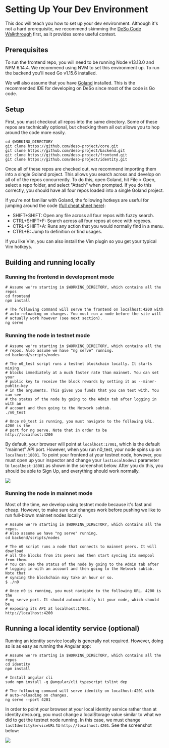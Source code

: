 # Setting Up Your Dev Environment

This doc will teach you how to set up your dev environment. Although it's not a hard prerequisite, we recommend skimming the [DeSo Code Walkthrough](walkthrough.md) first, as it provides some useful context.

## Prerequisites

To run the frontend repo, you will need to be running Node v13.13.0 and NPM 6.14.4. We recommend using NVM to set this environment up. To run the backend you'll need Go v1.15.6 installed.

We will also assume that you have [Goland](https://www.jetbrains.com/go/) installed. This is the recommended IDE for developing on DeSo since most of the code is Go code.

## Setup

First, you must checkout all repos into the same directory. Some of these repos are technically optional, but checking them all out allows you to hop around the code more easily.

```text
cd $WORKING_DIRECTORY
git clone https://github.com/deso-project/core.git
git clone https://github.com/deso-project/backend.git
git clone https://github.com/deso-project/frontend.git
git clone https://github.com/deso-project/identity.git
```

Once all of these repos are checked out, we recommend importing them into a single Goland project. This allows you search across and develop on all of of the repos concurrently. To do this, open Goland, hit File &gt; Open, select a repo folder, and select "Attach" when prompted. If you do this correctly, you should have all four repos loaded into a single Goland project.

If you're not familiar with Goland, the following hotkeys are useful for jumping around the code \([full cheat sheet here](https://www.jetbrains.com/help/go/mastering-keyboard-shortcuts.html)\):

* SHIFT+SHIFT: Open any file across all four repos with fuzzy search.
* CTRL+SHIFT+F: Search across all four repos at once with regexes.
* CTRL+SHIFT+A: Runs any action that you would normally find in a menu.
* CTRL+B: Jump to definition or find usages.

If you like Vim, you can also install the Vim plugin so you get your typical Vim hotkeys.

## Building and running locally

### Running the frontend in development mode

```text
# Assume we're starting in $WORKING_DIRECTORY, which contains all the repos
cd frontend
npm install

# The following command will serve the frontend on localhost:4200 with
# auto-reloading on changes. You must run a node before the site will
# actually work however (see next section).
ng serve
```

### Running the node in testnet mode

```text
# Assume we're starting in $WORKING_DIRECTORY, which contains all the
# repos. Also assume we have "ng serve" running.
cd backend/scripts/nodes

# The n0_test script runs a testnet blockchain locally. It starts mining 
# blocks immediately at a much faster rate than mainnet. You can set your 
# public key to receive the block rewards by setting it as --miner-public-key 
# in the arguments. This gives you funds that you can test with. You can see 
# the status of the node by going to the Admin tab after logging in with an
# account and then going to the Network subtab.
./n0_test

# Once n0_test is running, you must navigate to the following URL. 4200 is the
# port for ng serve. Note that in order to be 
http://localhost:4200
```

By default, your browser will point at `localhost:17001`, which is the default "mainnet" API port. However, when you run n0\_test, your node spins up on `localhost:18001`. To point your frontend at your testnet node, however, you must open up your inspector and change your `lastLocalNodev2` parameter to `localhost:18001` as shown in the screenshot below. After you do this, you should be able to Sign Up, and everything should work normally.

![](../.gitbook/assets/image%20%2810%29.png)

### Running the node in mainnet mode

Most of the time, we develop using testnet mode because it's fast and cheap. However, to make sure our changes work before pushing we like to run full-blown mainnet nodes locally.

```text
# Assume we're starting in $WORKING_DIRECTORY, which contains all the repos.
# Also assume we have "ng serve" running.
cd backend/scripts/nodes

# The n0 script runs a node that connects to mainnet peers. It will download
# all the blocks from its peers and then start syncing its mempool from them.
# You can see the status of the node by going to the Admin tab after
# logging in with an account and then going to the Network subtab. Note that
# syncing the blockchain may take an hour or so.
$ ./n0

# Once n0 is running, you must navigate to the following URL. 4200 is the
# ng serve port. It should automatically hit your node, which should be
# exposing its API at localhost:17001.
http://localhost:4200
```

## Running a local identity service \(optional\)

Running an identity service locally is generally not required. However, doing so is as easy as running the Angular app:

```text
# Assume we're starting in $WORKING_DIRECTORY, which contains all the repos
cd identity
npm install

# Install angular cli
sudo npm install -g @angular/cli typescript tslint dep

# The following command will serve identity on localhost:4201 with
# auto-reloading on changes.
ng serve --port 4201
```

In order to point your browser at your local identity service rather than at identity.deso.org, you must change a localStorage value similar to what we did to get the testnet node running. In this case, we must change `lastIdentityServiceURL` to `http://localhost:4201`. See the screenshot below:

![](../.gitbook/assets/image%20%2815%29.png)

